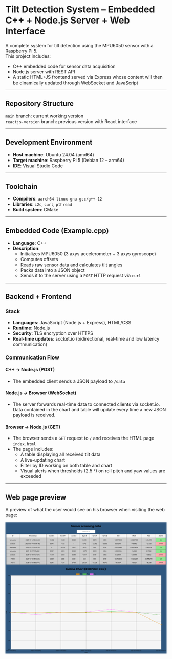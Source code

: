 # Tilt Detection System – Embedded C++ + Node.js Server + Web Interface

A complete system for tilt detection using the MPU6050 sensor with a Raspberry Pi 5.  
This project includes:
- C++ embedded code for sensor data acquisition
- Node.js server with REST API
- A static HTML+JS frontend served via Express whose content will then be dinamically updated through WebSocket and JavaScript

---

## Repository Structure


 `main` branch: current working version  
`reactjs-version` branch: previous version with React interface

---

## Development Environment

- **Host machine**: Ubuntu 24.04 (amd64)
- **Target machine**: Raspberry Pi 5 (Debian 12 – arm64)
- **IDE**: Visual Studio Code

---

## Toolchain

- **Compilers**: `aarch64-linux-gnu-gcc/g++-12`
- **Libraries**: `i2c`, `curl`, `pthread`
- **Build system**: CMake

---

## Embedded Code (Example.cpp)

- **Language**: C++
- **Description**:
  - Initializes MPU6050 (3 axys accelerometer + 3 axys gyroscope)
  - Computes offsets
  - Reads raw sensor data and calculates tilt angles
  - Packs data into a JSON object
  - Sends it to the server using a `POST` HTTP request via `curl`

---

## Backend + Frontend

### Stack
- **Languages**: JavaScript (Node.js + Express), HTML/CSS
- **Runtime**: Node.js
- **Security**: TLS encryption over HTTPS
- **Real-time updates**: socket.io (bidirectional, real-time and low latency communication)

### Communication Flow

#### C++ → Node.js (POST)
- The embedded client sends a JSON payload to `/data`

#### Node.js → Browser (WebSocket)
- The server forwards real-time data to connected clients via socket.io. Data contained in the chart and table will update every time a new JSON payload is received.

#### Browser → Node.js (GET)
- The browser sends a `GET` request to `/` and receives the HTML page `index.html` 
- The page includes:
  - A table displaying all received tilt data
  - A live-updating chart
  - Filter by ID working on both table and chart
  - Visual alerts when thresholds (2.5 °) on roll pitch and yaw values are exceeded

---

## Web page preview
A preview of what the user would see on his browser when visiting the web page:

<img src="uiimage/Ui.png" alt="Web Interface Screenshot" width="600">
